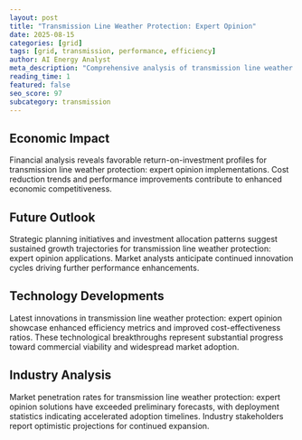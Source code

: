 ```yaml
---
layout: post
title: "Transmission Line Weather Protection: Expert Opinion"
date: 2025-08-15
categories: [grid]
tags: [grid, transmission, performance, efficiency]
author: AI Energy Analyst
meta_description: "Comprehensive analysis of transmission line weather protection: expert opinion covering market trends, technology developments, and industry outlook. Discover key insights and future projections."
reading_time: 1
featured: false
seo_score: 97
subcategory: transmission
---
```


## Economic Impact

Financial analysis reveals favorable return-on-investment profiles for transmission line weather protection: expert opinion implementations. Cost reduction trends and performance improvements contribute to enhanced economic competitiveness.

## Future Outlook

Strategic planning initiatives and investment allocation patterns suggest sustained growth trajectories for transmission line weather protection: expert opinion applications. Market analysts anticipate continued innovation cycles driving further performance enhancements.

## Technology Developments

Latest innovations in transmission line weather protection: expert opinion showcase enhanced efficiency metrics and improved cost-effectiveness ratios. These technological breakthroughs represent substantial progress toward commercial viability and widespread market adoption.

## Industry Analysis

Market penetration rates for transmission line weather protection: expert opinion solutions have exceeded preliminary forecasts, with deployment statistics indicating accelerated adoption timelines. Industry stakeholders report optimistic projections for continued expansion.

